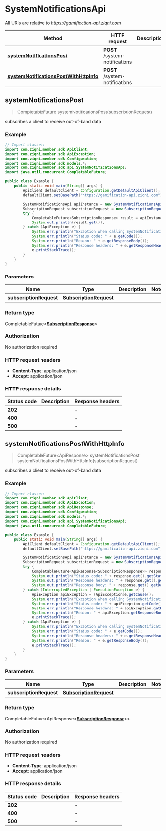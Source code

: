 # SystemNotificationsApi

All URIs are relative to *https://gamification-api.ziqni.com*

| Method | HTTP request | Description |
|------------- | ------------- | -------------|
| [**systemNotificationsPost**](SystemNotificationsApi.md#systemNotificationsPost) | **POST** /system-notifications |  |
| [**systemNotificationsPostWithHttpInfo**](SystemNotificationsApi.md#systemNotificationsPostWithHttpInfo) | **POST** /system-notifications |  |



## systemNotificationsPost

> CompletableFuture<SubscriptionResponse> systemNotificationsPost(subscriptionRequest)



subscribes a client to receive out-of-band data

### Example

```java
// Import classes:
import com.ziqni.member.sdk.ApiClient;
import com.ziqni.member.sdk.ApiException;
import com.ziqni.member.sdk.Configuration;
import com.ziqni.member.sdk.models.*;
import com.ziqni.member.sdk.api.SystemNotificationsApi;
import java.util.concurrent.CompletableFuture;

public class Example {
    public static void main(String[] args) {
        ApiClient defaultClient = Configuration.getDefaultApiClient();
        defaultClient.setBasePath("https://gamification-api.ziqni.com");

        SystemNotificationsApi apiInstance = new SystemNotificationsApi(defaultClient);
        SubscriptionRequest subscriptionRequest = new SubscriptionRequest(); // SubscriptionRequest | 
        try {
            CompletableFuture<SubscriptionResponse> result = apiInstance.systemNotificationsPost(subscriptionRequest);
            System.out.println(result.get());
        } catch (ApiException e) {
            System.err.println("Exception when calling SystemNotificationsApi#systemNotificationsPost");
            System.err.println("Status code: " + e.getCode());
            System.err.println("Reason: " + e.getResponseBody());
            System.err.println("Response headers: " + e.getResponseHeaders());
            e.printStackTrace();
        }
    }
}
```

### Parameters


| Name | Type | Description  | Notes |
|------------- | ------------- | ------------- | -------------|
| **subscriptionRequest** | [**SubscriptionRequest**](SubscriptionRequest.md)|  | |

### Return type

CompletableFuture<[**SubscriptionResponse**](SubscriptionResponse.md)>


### Authorization

No authorization required

### HTTP request headers

- **Content-Type**: application/json
- **Accept**: application/json

### HTTP response details
| Status code | Description | Response headers |
|-------------|-------------|------------------|
| **202** |  |  -  |
| **400** |  |  -  |
| **500** |  |  -  |

## systemNotificationsPostWithHttpInfo

> CompletableFuture<ApiResponse<SubscriptionResponse>> systemNotificationsPost systemNotificationsPostWithHttpInfo(subscriptionRequest)



subscribes a client to receive out-of-band data

### Example

```java
// Import classes:
import com.ziqni.member.sdk.ApiClient;
import com.ziqni.member.sdk.ApiException;
import com.ziqni.member.sdk.ApiResponse;
import com.ziqni.member.sdk.Configuration;
import com.ziqni.member.sdk.models.*;
import com.ziqni.member.sdk.api.SystemNotificationsApi;
import java.util.concurrent.CompletableFuture;

public class Example {
    public static void main(String[] args) {
        ApiClient defaultClient = Configuration.getDefaultApiClient();
        defaultClient.setBasePath("https://gamification-api.ziqni.com");

        SystemNotificationsApi apiInstance = new SystemNotificationsApi(defaultClient);
        SubscriptionRequest subscriptionRequest = new SubscriptionRequest(); // SubscriptionRequest | 
        try {
            CompletableFuture<ApiResponse<SubscriptionResponse>> response = apiInstance.systemNotificationsPostWithHttpInfo(subscriptionRequest);
            System.out.println("Status code: " + response.get().getStatusCode());
            System.out.println("Response headers: " + response.get().getHeaders());
            System.out.println("Response body: " + response.get().getData());
        } catch (InterruptedException | ExecutionException e) {
            ApiException apiException = (ApiException)e.getCause();
            System.err.println("Exception when calling SystemNotificationsApi#systemNotificationsPost");
            System.err.println("Status code: " + apiException.getCode());
            System.err.println("Response headers: " + apiException.getResponseHeaders());
            System.err.println("Reason: " + apiException.getResponseBody());
            e.printStackTrace();
        } catch (ApiException e) {
            System.err.println("Exception when calling SystemNotificationsApi#systemNotificationsPost");
            System.err.println("Status code: " + e.getCode());
            System.err.println("Response headers: " + e.getResponseHeaders());
            System.err.println("Reason: " + e.getResponseBody());
            e.printStackTrace();
        }
    }
}
```

### Parameters


| Name | Type | Description  | Notes |
|------------- | ------------- | ------------- | -------------|
| **subscriptionRequest** | [**SubscriptionRequest**](SubscriptionRequest.md)|  | |

### Return type

CompletableFuture<ApiResponse<[**SubscriptionResponse**](SubscriptionResponse.md)>>


### Authorization

No authorization required

### HTTP request headers

- **Content-Type**: application/json
- **Accept**: application/json

### HTTP response details
| Status code | Description | Response headers |
|-------------|-------------|------------------|
| **202** |  |  -  |
| **400** |  |  -  |
| **500** |  |  -  |

